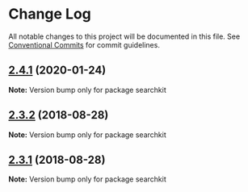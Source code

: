 # Change Log

All notable changes to this project will be documented in this file.
See [Conventional Commits](https://conventionalcommits.org) for commit guidelines.

<a name="2.4.1"></a>
## [2.4.1](https://github.com/searchkit/searchkit/compare/searchkit@2.4.0...searchkit@2.4.1) (2020-01-24)

**Note:** Version bump only for package searchkit





<a name="2.3.2"></a>
## [2.3.2](https://github.com/searchkit/searchkit/compare/searchkit@2.3.1-alpha.1...searchkit@2.3.2) (2018-08-28)

**Note:** Version bump only for package searchkit





<a name="2.3.1"></a>
## [2.3.1](https://github.com/searchkit/searchkit/compare/searchkit@2.3.1-alpha.1...searchkit@2.3.1) (2018-08-28)

**Note:** Version bump only for package searchkit
